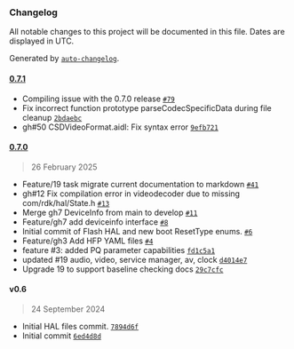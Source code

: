 ### Changelog

All notable changes to this project will be documented in this file. Dates are displayed in UTC.

Generated by [`auto-changelog`](https://github.com/CookPete/auto-changelog).

#### [0.7.1](https://github.com/rdkcentral/rdk-halif-aidl/compare/0.8.0...0.7.1)

- Compiling issue with the 0.7.0 release [`#79`](https://github.com/rdkcentral/rdk-halif-aidl/pull/79)
- Fix incorrect function prototype parseCodecSpecificData during file cleanup [`2bdaebc`](https://github.com/rdkcentral/rdk-halif-aidl/commit/2bdaebc7be3f2f35364f12b3d478a7558cfcf8db)
- gh#50 CSDVideoFormat.aidl: Fix syntax error [`9efb721`](https://github.com/rdkcentral/rdk-halif-aidl/commit/9efb7219b1345ae1a4dc23d1155e6e82ce824148)

#### [0.7.0](https://github.com/rdkcentral/rdk-halif-aidl/compare/v0.6...0.7.0)

> 26 February 2025

- Feature/19 task migrate current documentation to markdown [`#41`](https://github.com/rdkcentral/rdk-halif-aidl/pull/41)
- gh#12 Fix compilation error in videodecoder due to missing com/rdk/hal/State.h [`#13`](https://github.com/rdkcentral/rdk-halif-aidl/pull/13)
- Merge gh7 DeviceInfo from main to develop [`#11`](https://github.com/rdkcentral/rdk-halif-aidl/pull/11)
- Feature/gh7 add deviceinfo interface [`#8`](https://github.com/rdkcentral/rdk-halif-aidl/pull/8)
- Initial commit of Flash HAL and new boot ResetType enums. [`#6`](https://github.com/rdkcentral/rdk-halif-aidl/pull/6)
- Feature/gh3 Add HFP YAML files [`#4`](https://github.com/rdkcentral/rdk-halif-aidl/pull/4)
- feature #3: added PQ parameter capabilities [`fd1c5a1`](https://github.com/rdkcentral/rdk-halif-aidl/commit/fd1c5a1591a6eae490601c6b1ac2038428785fd2)
- updated #19 audio, video, service manager, av, clock [`d4014e7`](https://github.com/rdkcentral/rdk-halif-aidl/commit/d4014e73abd0e4bb10cd88c856d9cb53e45c170c)
- Upgrade 19 to support baseline checking docs [`29c7cfc`](https://github.com/rdkcentral/rdk-halif-aidl/commit/29c7cfc07fed5774b3c8244f885f6726449d0ffc)

#### v0.6

> 24 September 2024

- Initial HAL files commit. [`7894d6f`](https://github.com/rdkcentral/rdk-halif-aidl/commit/7894d6f9f6aaf8a7220954ca8eeb5886ae9c6774)
- Initial commit [`6ed4d8d`](https://github.com/rdkcentral/rdk-halif-aidl/commit/6ed4d8d176156f7154543d5f6dad3240312e5c69)
